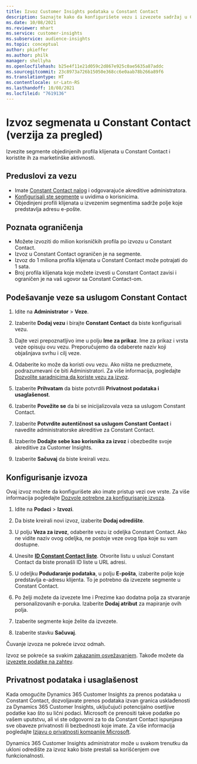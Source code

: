 ```yaml
---
title: Izvoz Customer Insights podataka u Constant Contact
description: Saznajte kako da konfigurišete vezu i izvezete sadržaj u Constant Contact.
ms.date: 10/08/2021
ms.reviewer: mhart
ms.service: customer-insights
ms.subservice: audience-insights
ms.topic: conceptual
author: pkieffer
ms.author: philk
manager: shellyha
ms.openlocfilehash: b25e4f11e21d059c2d867e925c0ae5635a87addc
ms.sourcegitcommit: 23c8973a726b15050e368cc6e0aab78b266a89f6
ms.translationtype: HT
ms.contentlocale: sr-Latn-RS
ms.lasthandoff: 10/08/2021
ms.locfileid: "7619136"
---
```

# <a name="export-segments-to-constant-contact-preview"></a>Izvoz segmenata u Constant Contact (verzija za pregled)

Izvezite segmente objedinjenih profila klijenata u Constant Contact i koristite ih za marketinške aktivnosti. 

## <a name="prerequisites-for-a-connection"></a>Preduslovi za vezu

-   Imate [Constant Contact nalog](https://www.constantcontact.com/account-home) i odgovarajuće akreditive administratora.
-   [Konfigurisali ste segmente](segments.md) u uvidima o korisnicima.
-   Objedinjeni profili klijenata u izvezenim segmentima sadrže polje koje predstavlja adresu e-pošte.

## <a name="known-limitations"></a>Poznata ograničenja

- Možete izvoziti do milion korisničkih profila po izvozu u Constant Contact.
- Izvoz u Constant Contact ograničen je na segmente.
- Izvoz do 1 miliona profila klijenata u Constant Contact može potrajati do 1 sata. 
- Broj profila klijenata koje možete izvesti u Constant Contact zavisi i ograničen je na vaš ugovor sa Constant Contact-om.

## <a name="set-up-connection-to-constant-contact"></a>Podešavanje veze sa uslugom Constant Contact

1. Idite na **Administrator** > **Veze**.

1. Izaberite **Dodaj vezu** i birajte **Constant Contact** da biste konfigurisali vezu.

1. Dajte vezi prepoznatljivo ime u polju **Ime za prikaz**. Ime za prikaz i vrsta veze opisuju ovu vezu. Preporučujemo da odaberete naziv koji objašnjava svrhu i cilj veze.

1. Odaberite ko može da koristi ovu vezu. Ako ništa ne preduzmete, podrazumevani će biti Administratori. Za više informacija, pogledajte [Dozvolite saradnicima da koriste vezu za izvoz](connections.md#allow-contributors-to-use-a-connection-for-exports).

1. Izaberite **Prihvatam** da biste potvrdili **Privatnost podataka i usaglašenost**.

1. Izaberite **Povežite se** da bi se inicijalizovala veza sa uslugom Constant Contact.

1. Izaberite **Potvrdite autentičnost sa uslugom Constant Contact** i navedite administratorske akreditive za Constant Contact. 

1. Izaberite **Dodajte sebe kao korisnika za izvoz** i obezbedite svoje akreditive za Customer Insights.

1. Izaberite **Sačuvaj** da biste kreirali vezu.

## <a name="configure-an-export"></a>Konfigurisanje izvoza

Ovaj izvoz možete da konfigurišete ako imate pristup vezi ove vrste. Za više informacija pogledajte [Dozvole potrebne za konfigurisanje izvoza](export-destinations.md#set-up-a-new-export).

1. Idite na **Podaci** > **Izvozi**.

1. Da biste kreirali novi izvoz, izaberite **Dodaj odredište**.

1. U polju **Veza za izvoz**, odaberite vezu iz odeljka Constant Contact. Ako ne vidite naziv ovog odeljka, ne postoje veze ovog tipa koje su vam dostupne.

1. Unesite [**ID Constant Contact liste**](https://app.constantcontact.com/pages/contacts/ui#lists). Otvorite listu u usluzi Constant Contact da biste pronašli ID liste u URL adresi.

1. U odeljku **Podudaranje podataka**, u polju **E-pošta**, izaberite polje koje predstavlja e-adresu klijenta. To je potrebno da izvezete segmente u Constant Contact.

1. Po želji možete da izvezete Ime i Prezime kao dodatna polja za stvaranje personalizovanih e-poruka. Izaberite **Dodaj atribut** za mapiranje ovih polja.

1. Izaberite segmente koje želite da izvezete.

1. Izaberite stavku **Sačuvaj**.

Čuvanje izvoza ne pokreće izvoz odmah.

Izvoz se pokreće sa svakim [zakazanim osvežavanjem](system.md#schedule-tab). Takođe možete da [izvezete podatke na zahtev](export-destinations.md#run-exports-on-demand). 


## <a name="data-privacy-and-compliance"></a>Privatnost podataka i usaglašenost

Kada omogućite Dynamics 365 Customer Insights za prenos podataka u Constant Contact, dozvoljavate prenos podataka izvan granica usklađenosti za Dynamics 365 Customer Insights, uključujući potencijalno osetljive podatke kao što su lični podaci. Microsoft će prenositi takve podatke po vašem uputstvu, ali vi ste odgovorni za to da Constant Contact ispunjava sve obaveze privatnosti ili bezbednosti koje imate. Za više informacija pogledajte [Izjavu o privatnosti kompanije Microsoft](https://go.microsoft.com/fwlink/?linkid=396732).

Dynamics 365 Customer Insights administrator može u svakom trenutku da ukloni odredište za izvoz kako biste prestali sa korišćenjem ove funkcionalnosti.
